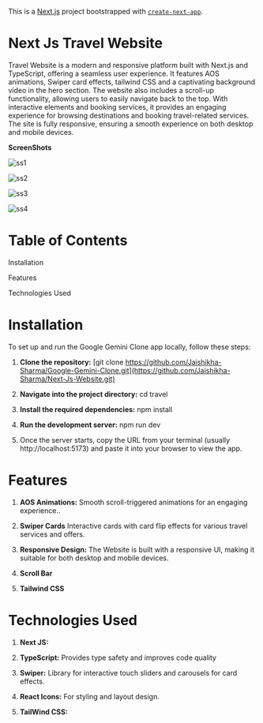 This is a [Next.js](https://nextjs.org) project bootstrapped with [`create-next-app`](https://nextjs.org/docs/app/api-reference/cli/create-next-app).

# Next Js Travel Website

Travel Website is a modern and responsive platform built with Next.js and TypeScript, offering a seamless user experience. It features AOS animations, Swiper card effects, tailwind CSS and a captivating background video in the hero section. The website also includes a scroll-up functionality, allowing users to easily navigate back to the top. With interactive elements and booking services, it provides an engaging experience for browsing destinations and booking travel-related services. The site is fully responsive, ensuring a smooth experience on both desktop and mobile devices.

**ScreenShots**

![ss1](https://github.com/user-attachments/assets/1d9c9a3d-af09-4842-aef0-4d5b52aa35b3)

![ss2](https://github.com/user-attachments/assets/5dbd4a73-35ec-419f-b0ef-739fa768ae62)

![ss3](https://github.com/user-attachments/assets/c9cd4a95-a950-43eb-bdbb-21c0e5215658)

![ss4](https://github.com/user-attachments/assets/3dc807e9-23bc-4515-9dee-984ffbe70552)

# Table of Contents

Installation

Features

Technologies Used

# Installation

To set up and run the Google Gemini Clone app locally, follow these steps:

1. **Clone the repository:** [git clone https://github.com/Jaishikha-Sharma/Google-Gemini-Clone.git](https://github.com/Jaishikha-Sharma/Next-Js-Website.git)

2. **Navigate into the project directory:** cd travel

3. **Install the required dependencies:** npm install

4. **Run the development server:** npm run dev

5. Once the server starts, copy the URL from your terminal (usually http://localhost:5173) and paste it into your browser to view the app.


# Features
1. **AOS Animations:** Smooth scroll-triggered animations for an engaging experience..

2. **Swiper Cards** Interactive cards with card flip effects for various travel services and offers.

3. **Responsive Design:** The Website is built with a responsive UI, making it suitable for both desktop and mobile devices.

4. **Scroll Bar**
5. **Tailwind CSS**

# Technologies Used
1. **Next JS:**

2. **TypeScript:** Provides type safety and improves code quality

3. **Swiper:** Library for interactive touch sliders and carousels for card effects.

4. **React Icons:** For styling and layout design.
5. **TailWind CSS:** 






